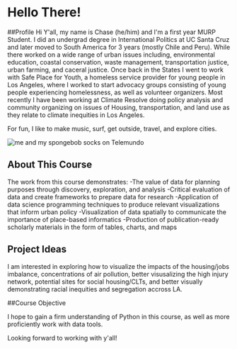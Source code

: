 # Hello There!

##Profile
Hi Y'all, my name is Chase (he/him) and I'm a first year MURP Student. I did an undergrad degree in International Politics at UC Santa Cruz and later moved to South America for 3 years (mostly Chile and Peru). While there worked on a wide range of urban issues including, environmental education, coastal conservation, waste management, transportation justice, urban farming, and caceral justice. Once back in the States I went to work with Safe Place for Youth, a homeless service provider for young people in Los Angeles, where I worked to start advocacy groups consisting of young people experiencing homelessness, as well as volunteer organizers. Most recently I have been working at Climate Resolve doing policy analysis and community organizing on issues of Housing, transportation, and land use as they relate to climate inequities in Los Angeles.

For fun, I like to make music, surf, get outside, travel, and explore cities. 

![me and my spongebob socks on Telemundo](https://media.licdn.com/dms/image/C5622AQGQKKZUnctScg/feedshare-shrink_800/0/1637026648297?e=1676505600&v=beta&t=bOgwHPyGl3KwxAMkLXgl4wZaqPPLvGb5ZNU7RCY8z-k)

## About This Course
The work from this course demonstrates:
  -The value of data for planning purposes through discovery, exploration, and analysis
  -Critical evaluation of data and create frameworks to prepare data for research
  -Application of data science programming techniques to produce relevant visualizations that inform urban policy
  -Visualization of data spatially to communicate the importance of place-based informatics
  -Production of publication-ready scholarly materials in the form of tables, charts, and maps
  
## Project Ideas
I am interested in exploring how to visualize the impacts of the housing/jobs imbalance, concentrations of air pollution, better visusalizing the high injury network, potential sites for social housing/CLTs, and better visually demonstrating racial inequities and segregation accross LA. 
  
##Course Objective

I hope to gain a firm understanding of Python in this course, as well as more proficiently work with data tools. 

Looking forward to working with y'all! 
